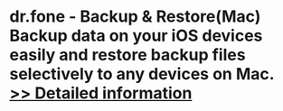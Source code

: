 # dr.fone - Backup & Restore(Mac)<br />Backup data on your iOS devices easily and restore backup files selectively to any devices on Mac.<br />[>> Detailed information](https://secure.shareit.com/shareit/product.html?productid=300947756&affiliateid=200057808)